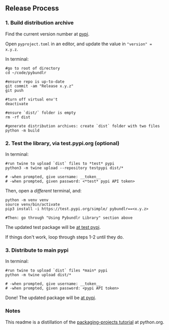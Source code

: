 
## Release Process

### 1. Build distribution archive

Find the current version number at [pypi](https://pypi.org/project/pybundlr/).

Open `pyproject.toml` in an editor, and update the value in `"version" = x.y.z`.

In terminal:

```console
#go to root of directory
cd ~/code/pybundlr

#ensure repo is up-to-date
git commit -am "Release x.y.z"
git push

#turn off virtual env't
deactivate

#ensure `dist/` folder is empty
rm -rf dist

#generate distribution archives: create `dist` folder with two files 
python -m build
```


### 2. Test the library, via test.pypi.org (optional)

In terminal:
```console
#run twine to upload `dist` files to *test* pypi
python3 -m twine upload --repository testpypi dist/*

# -when prompted, give username: __token__
# -when prompted, given password: <*test* pypi API token>
```

Then, open a _different_ terminal, and:
```console
python -m venv venv
source venv/bin/activate
pip3 install -i https://test.pypi.org/simple/ pybundlr==<x.y.z>

#Then: go through "Using Pybundlr Library" section above
```

The updated test package will be [at test pypi](https://test.pypi.org/project/pybundlr/).

If things don't work, loop through steps 1-2 until they do.

### 3. Distribute to main pypi

In terminal:
```console
#run twine to upload `dist` files *main* pypi
python -m twine upload dist/*

# -when prompted, give username: __token__
# -when prompted, given password: <pypi API token>
```

Done! The updated package will be [at pypi](https://pypi.org/project/pybundlr/).

### Notes

This readme is a distillation of the [packaging-projects tutorial](https://packaging.python.org/en/latest/tutorials/packaging-projects/) at python.org.

